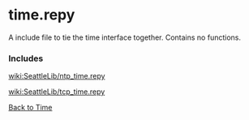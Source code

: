 # time.repy

A include file to tie the time interface together. Contains no functions.

### Includes

[wiki:SeattleLib/ntp_time.repy](ntp_time.repy.md)

[wiki:SeattleLib/tcp_time.repy](tcp_time.repy.md)

[Back to Time](Time.md)
